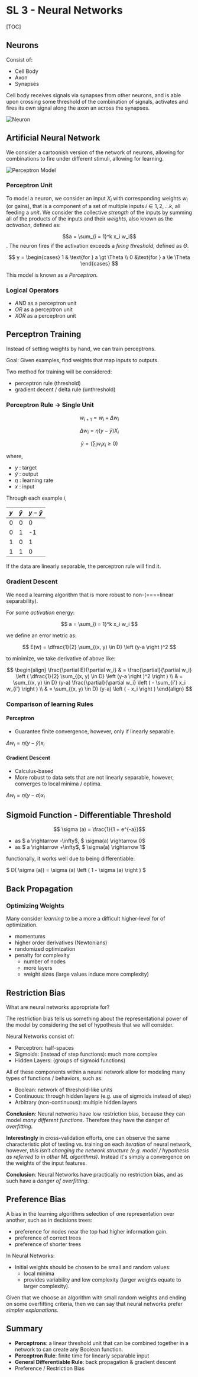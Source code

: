 # SL 3 - Neural Networks

[TOC]

## Neurons
Consist of:

- Cell Body
- Axon
- Synapses

Cell body receives signals via synapses from other neurons, and is able upon crossing some threshold of the combination of signals, activates and fires its own signal along the axon an across the synapses.
	
![Neuron](http://webspace.ship.edu/cgboer/neuron.gif)

## Artificial Neural Network

We consider a cartoonish version of the network of neurons, allowing for combinations to fire under different stimuli, allowing for learning.

![Perceptron Model](https://upload.wikimedia.org/wikipedia/commons/6/60/ArtificialNeuronModel_english.png)

### Perceptron Unit

To model a neuron, we consider an input $X_i$ with corresponding weights $w_i$ (or gains), that is a component of a set of multiple inputs $i \in 1, 2, ... k$, all feeding a *unit*. We consider the collective *strength* of the inputs by summing all of the products of the inputs and their *weights*, also known as the *activation*, defined as:

 $$a = \sum_{i = 1}^k  x_i  w_i$$. 
 The neuron fires if the activation exceeds a *firing threshold*, defined as $\Theta$. 

$$ 
y =  \begin{cases} 1 & \text{for  } a \gt \Theta  \\  0 &\text{for  } a \le \Theta 
\end{cases}
$$

This model is known as a *Perceptron*.


### Logical Operators

- *AND* as a perceptron unit
- *OR* as a perceptron unit
- *XOR* as a perceptron unit

## Perceptron Training 

Instead of setting weights by hand, we can train perceptrons.

Goal: Given examples, find weights that map inputs to outputs. 

Two method for training will be considered:

- perceptron rule (threshold)
- gradient decent / delta rule (unthreshold)

### Perceptron Rule $\rightarrow$ Single Unit


$$ w_{i+1} = w_i + \Delta w_i $$

$$ \Delta w_i = \eta ( y - \hat{y})X_i $$

$$ \hat{y} = \left( \sum_i w_i x_i \ge 0 \right) $$

where,

- $y$ : target
- $\hat{y}$ : output
- $\eta$ : learning rate
- $x$ : input

Through each example $i$, 

| $y$ | $\hat{y}$ | $y-\hat{y}$ |
| :------- | :---- | :---- |
| 0 | 0 |  0  |
| 0 | 1 |  -1 |
| 1 | 0 |  1  |
| 1 | 1 |  0  |


If the data are linearly separable, the perceptron rule will find it.


### Gradient Descent

We need a learning algorithm that is more robust to non-(====linear separability). 

For some *activation* energy:

$$
a = \sum_{i = 1}^k  x_i  w_i 
$$

we define an error metric as:

$$
E(w) = \dfrac{1}{2} \sum_{(x, y) \in D} \left (y-a \right )^2 
$$

to minimize, we take derivative of above like:

$$
\begin{align} 
\frac{\partial E}{\partial w_i} & = \frac{\partial}{\partial w_i} \left ( \dfrac{1}{2} \sum_{(x, y) \in D} \left (y-a \right )^2 \right ) \\
& = \sum_{(x, y) \in D} (y-a) \frac{\partial}{\partial w_i}  \left ( - \sum_{i'} x_i w_{i'} \right ) \\
& = \sum_{(x, y) \in D} (y-a)  \left ( - x_i  \right )
\end{align} 
$$

### Comparison of learning Rules

#### Perceptron 

- Guarantee finite convergence, however, only if linearly separable.

$\Delta w_i = \eta \left ( y - \hat{y} \right ) x_i$

#### Gradient Descent 
- Calculus-based
- More robust to data sets that are not linearly separable, however, converges to local minima / optima. 

$\Delta w_i = \eta \left ( y - a \right ) x_i$


## Sigmoid Function - Differentiable Threshold

$$ \sigma (a) = \frac{1}{1 + e^{-a}}$$ 

- as $ a \rightarrow -\infty$,   $ \sigma(a) \rightarrow 0$
- as $ a \rightarrow +\infty$,  $ \sigma(a) \rightarrow 1$

functionally, it works well due to being differentiable:

$ D( \sigma (a)) = \sigma (a) \left ( 1 - \sigma (a) \right ) $

## Back Propagation




### Optimizing Weights

Many consider *learning* to be a more a difficult higher-level for of optimization.

- momentums 
- higher order derivatives (Newtonians)
- randomized optimization
- penalty for complexity
	- number of nodes
	- more layers
	- weight sizes (large values induce more complexity)

## Restriction Bias

What are neural networks appropriate for?

The restriction bias tells us something about the representational power of the model by considering the set of hypothesis that we will consider.

Neural Networks consist of:

- Perceptron: half-spaces
- Sigmoids: (instead of step functions): much more complex
- Hidden Layers: (groups of sigmoid functions)

All of these components within a neural network allow for modeling many types of functions / behaviors, such as:

- Boolean: network of threshold-like units
- Continuous: through hidden layers (e.g. use of sigmoids instead of step)
- Arbitrary (non-continuous): multiple hidden layers 

**Conclusion**:  Neural networks have low restriction bias, because they can model *many different functions*. Therefore they have the danger of *overfitting*.

**Interestingly** in cross-validation efforts, one can observe the same characteristic plot of testing vs. training on each *iteration* of neural network, however, *this isn't changing the network structure (e.g. model / hypothesis as referred to in other ML algorithms)*. Instead it's simply a convergence on the weights of the input features.

**Conclusion**:  Neural Networks have practically no restriction bias, and as such have a *danger of overfitting*.

## Preference Bias

A bias in the learning algorithms selection of one representation over another, such as in decisions trees:

- preference for nodes near the top had higher information gain.
- preference of correct trees
- preference of shorter trees

In Neural Networks:

- Initial weights should be chosen to be small and random values:
	- local minima 
	- provides variability and low complexity (larger weights equate to larger complexity).

Given that we choose an algorithm with small random weights and ending on some overfitting criteria, then we can say that neural networks prefer *simpler explanations*.

## Summary

- **Perceptrons**: a linear threshold unit that can be combined together in a network to can create any Boolean function.
- **Perceptron Rule**: finite time for linearly separable input
- **General Differentiable Rule**: back propagation & gradient descent
- Preference / Restriction Bias
